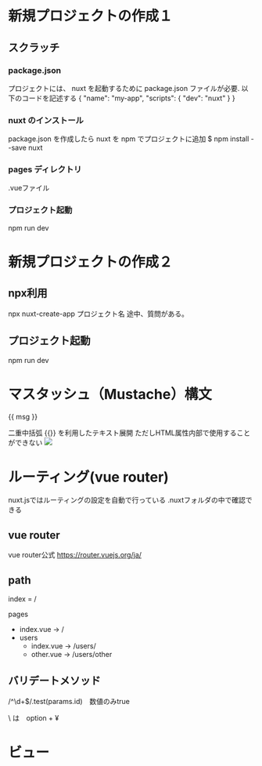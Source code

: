 # 新規プロジェクトの作成１
## スクラッチ
### package.json
プロジェクトには、 nuxt を起動するために package.json ファイルが必要.
以下のコードを記述する
{
  "name": "my-app",
  "scripts": {
    "dev": "nuxt"
  }
}

### nuxt のインストール
package.json を作成したら nuxt を npm でプロジェクトに追加
$ npm install --save nuxt

### pages ディレクトリ
.vueファイル

### プロジェクト起動
npm run dev

# 新規プロジェクトの作成２
## npx利用
npx nuxt-create-app プロジェクト名
途中、質問がある。

## プロジェクト起動
npm run dev

# マスタッシュ（Mustache）構文
<p>{{ msg }}</p>
二重中括弧 {{}} を利用したテキスト展開
ただしHTML属性内部で使用することができない

<!-- 以下のようなことは不可 -->
<img src="{{ src }}">
<a href="{{ url }}"></a>

<!-- v-bind:attr="variable" という形で使う -->
<img v-bind:src="src">
<a v-bind:href="url"></a>

<!-- v-bind は省略可 -->
<img :src="src">
<a :href="url"></a>

# ルーティング(vue router)
nuxt.jsではルーティングの設定を自動で行っている
.nuxtフォルダの中で確認できる

## vue router
vue router公式
https://router.vuejs.org/ja/

## path
index = /

pages
 - index.vue → /
 - users
   - index.vue → /users/
   - other.vue → /users/other

## バリデートメソッド
<script>
export default {
  deta: function() {
    return {
      message: '/user/_id.vueを表示中'
    }
  },
  validate({ params }) {
    return /^\d+$/.test(params.id)
  }
}
</script>

/^\d+$/.test(params.id)　数値のみtrue

\ は　option + ¥

# ビュー
